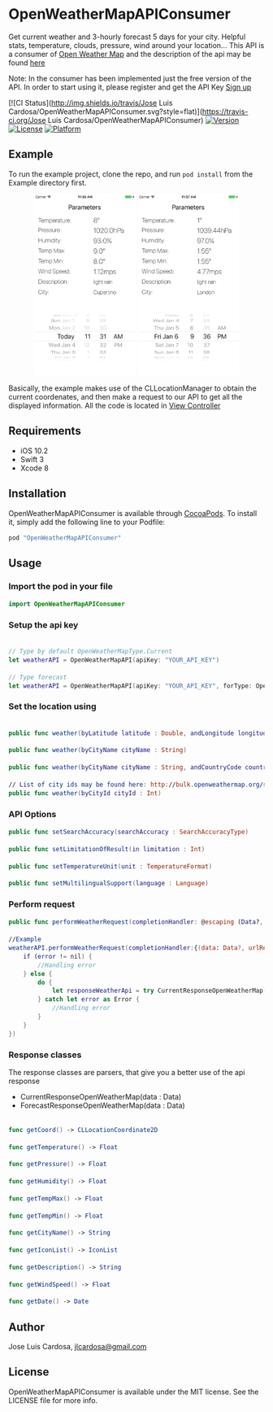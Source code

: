 # OpenWeatherMapAPIConsumer

Get current weather and 3-hourly forecast 5 days for your city. Helpful stats, temperature, clouds, pressure, wind around your location... This API is a consumer of <a href="https://openweathermap.org/">Open Weather Map</a> and the description of the api may be found <a href="https://openweathermap.org/api">here</a>

Note: In the consumer has been implemented just the free version of the API. In order to start using it, please register and get the API Key <a href="https://openweathermap.org/price">Sign up</a>

[![CI Status](http://img.shields.io/travis/Jose Luis Cardosa/OpenWeatherMapAPIConsumer.svg?style=flat)](https://travis-ci.org/Jose Luis Cardosa/OpenWeatherMapAPIConsumer)
[![Version](https://img.shields.io/cocoapods/v/OpenWeatherMapAPIConsumer.svg?style=flat)](http://cocoapods.org/pods/OpenWeatherMapAPIConsumer)
[![License](https://img.shields.io/cocoapods/l/OpenWeatherMapAPIConsumer.svg?style=flat)](http://cocoapods.org/pods/OpenWeatherMapAPIConsumer)
[![Platform](https://img.shields.io/cocoapods/p/OpenWeatherMapAPIConsumer.svg?style=flat)](http://cocoapods.org/pods/OpenWeatherMapAPIConsumer)

## Example

To run the example project, clone the repo, and run `pod install` from the Example directory first.

<p align="center">
    <img src="https://github.com/jolucama/OpenWeatherMapAPIConsumer/blob/master/Example/OpenWeatherMapAPIConsumer/CurrentWeatherViewController.png" width="200"/>
    <img src="https://github.com/jolucama/OpenWeatherMapAPIConsumer/blob/master/Example/OpenWeatherMapAPIConsumer/ForecastWeatherViewController.png" width="200"/>
</p>

Basically, the example makes use of the CLLocationManager to obtain the current coordenates, and then make a request to our API to get all the displayed information. All the code is located in <a href="https://github.com/jolucama/OpenWeatherMapAPIConsumer/blob/master/Example/OpenWeatherMapAPIConsumer/ViewController.swift">View Controller</a>

## Requirements

- iOS 10.2
- Swift 3
- Xcode 8

## Installation

OpenWeatherMapAPIConsumer is available through [CocoaPods](http://cocoapods.org). To install
it, simply add the following line to your Podfile:

```ruby
pod "OpenWeatherMapAPIConsumer"
```
## Usage

### Import the pod in your file

```swift
import OpenWeatherMapAPIConsumer
```

### Setup the api key

```swift

// Type by default OpenWeatherMapType.Current
let weatherAPI = OpenWeatherMapAPI(apiKey: "YOUR_API_KEY")

// Type forecast
let weatherAPI = OpenWeatherMapAPI(apiKey: "YOUR_API_KEY", forType: OpenWeatherMapType.Forecast)

```


### Set the location using 

```swift

public func weather(byLatitude latitude : Double, andLongitude longitude : Double)

public func weather(byCityName cityName : String)

public func weather(byCityName cityName : String, andCountryCode countryCode: String)

// List of city ids may be found here: http://bulk.openweathermap.org/sample/
public func weather(byCityId cityId : Int)

```

### API Options

```swift
public func setSearchAccuracy(searchAccuracy : SearchAccuracyType)

public func setLimitationOfResult(in limitation : Int)

public func setTemperatureUnit(unit : TemperatureFormat)

public func setMultilingualSupport(language : Language)
```

### Perform request

```swift
public func performWeatherRequest(completionHandler: @escaping (Data?, URLResponse?, Error?) -> Swift.Void)

//Example
weatherAPI.performWeatherRequest(completionHandler:{(data: Data?, urlResponse: URLResponse?, error: Error?) in
    if (error != nil) {
        //Handling error
    } else {
        do {
            let responseWeatherApi = try CurrentResponseOpenWeatherMap(data: data!)
        } catch let error as Error {
            //Handling error
        }
    }
})

```

### Response classes

The response classes are parsers, that give you a better use of the api response

- CurrentResponseOpenWeatherMap(data : Data)
- ForecastResponseOpenWeatherMap(data : Data)

```swift

func getCoord() -> CLLocationCoordinate2D

func getTemperature() -> Float

func getPressure() -> Float

func getHumidity() -> Float

func getTempMax() -> Float

func getTempMin() -> Float

func getCityName() -> String

func getIconList() -> IconList

func getDescription() -> String

func getWindSpeed() -> Float

func getDate() -> Date

```

## Author

Jose Luis Cardosa, jlcardosa@gmail.com

## License

OpenWeatherMapAPIConsumer is available under the MIT license. See the LICENSE file for more info.
